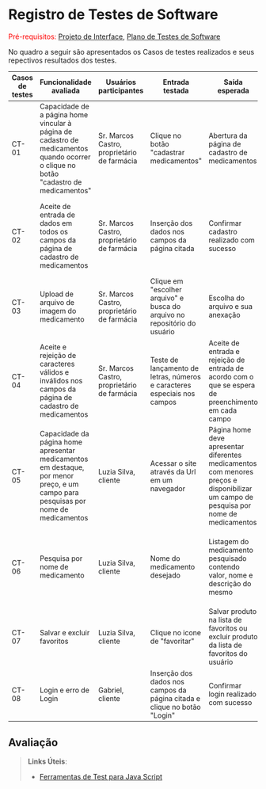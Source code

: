 # Registro de Testes de Software

<span style="color:red">Pré-requisitos: <a href="3-Projeto de Interface.md"> Projeto de Interface</a></span>, <a href="8-Plano de Testes de Software.md"> Plano de Testes de Software</a>

<!--
Relatório com as evidências dos testes de software realizados no sistema pela equipe, baseado em um plano de testes pré-definido.
.-->

No quadro a seguir são apresentados os Casos de testes realizados e seus repectivos resultados dos testes.

| Casos de testes | Funcionalidade avaliada                                                                                                               | Usuários participantes                      | Entrada testada                                                           | Saída esperada                                                                                                                          | Saída real do sistema                                                                                                 | Registro de execução                                                                          |                                                                        
|-----------------|---------------------------------------------------------------------------------------------------------------------------------------|---------------------------------------------|---------------------------------------------------------------------------|-----------------------------------------------------------------------------------------------------------------------------------------|-----------------------------------------------------------------------------------------------------------------------|-----------------------------------------------------------------------------------------------|
| CT-01           | Capacidade de a página home vincular à página de cadastro de medicamentos quando ocorrer o clique no botão "cadastro de medicamentos" | Sr. Marcos Castro, proprietário de farmácia | Clique no botão "cadastrar medicamentos"                                  | Abertura da página de cadastro de medicamentos                                                                                          | A página de cadastro de medicamentos foi aberta corretamente                                                          | ![Abrir cadastro](img/abrirCadastroMed.PNG)                                                   |
| CT-02           | Aceite de entrada de dados em todos os campos da página de cadastro de medicamentos                                                   | Sr. Marcos Castro, proprietário de farmácia | Inserção dos dados nos campos da página citada                            | Confirmar cadastro realizado com sucesso                                                                                                | Foi possível finalizar o cadastro.                                                                                    | ![Envio cadastro](img/enviandoCadastro.PNG) ![Confirmação Salvamento](img/confirmaSalvar.PNG) |
| CT-03           | Upload de arquivo de imagem do medicamento                                                                                            | Sr. Marcos Castro, proprietário de farmácia | Clique em "escolher arquivo" e busca do arquivo no repositório do usuário | Escolha do arquivo e sua anexação                                                                                                       | Foi possível anexar o arquivo teste.                                                                                  | ![Anexo](img/anexar.PNG)                                                                      |
| CT-04           | Aceite e rejeição de caracteres válidos e inválidos nos campos da página de cadastro de medicamentos                                  | Sr. Marcos Castro, proprietário de farmácia | Teste de lançamento de letras, números e caracteres especiais nos campos  | Aceite de entrada e rejeição de entrada de acordo com o que se espera de preenchimento em cada campo                                    | Os campos para números não aceitam letras. Os campos para letras aceitam números e letras.                            | ![Teste de entrada de letras e números](img/testeLetrasNumeros.PNG)                           |
| CT-05           | Capacidade da página home apresentar medicamentos em destaque, por menor preço, e um campo para pesquisas por nome de medicamentos    | Luzia Silva, cliente                        | Acessar o site através da Url em um navegador                             | Página home deve apresentar diferentes medicamentos com menores preços e disponibilizar um campo de pesquisa por nome de medicamentos   | A pagina home apresentou corretamente medicamentos com menores preços e um campo de pesquisa pelo nome do medicamento | ![Teste da pagina home](img/testeHome.png)                                                    |
| CT-06           | Pesquisa por nome de medicamento                                                                                                      | Luzia Silva, cliente                        | Nome do medicamento desejado                                              | Listagem do medicamento pesquisado contendo valor, nome e descrição do mesmo                                                            | A pesquisa apresentou corretamente uma lista do medicamento pesquisado com as informações esperadas                   | ![Teste de pesquisa por nome de medicamento](img/testePesquisaPorNomeMedicamentos.png)        |
| CT-07           | Salvar e excluir favoritos                                                                                                            | Luzia Silva, cliente  | Clique no icone de  "favoritar"  | Salvar produto na lista de favoritos ou excluir produto da lista de favoritos do usuário |  O produto foi incluído ou excluído dos favoritos ao clicar no ícone  |![Teste de favorito](img/testeFavoritos.png)        |
| CT-08           | Login e erro de Login                                                                                                            | Gabriel, cliente                         | Inserção dos dados nos campos da página citada  e clique no botão "Login" |Confirmar login realizado com sucesso |![Teste de Login](img/loginsucesso.jpg)  |


## Avaliação

<!--
Discorra sobre os resultados do teste. Ressaltando pontos fortes e fracos identificados na solução. Comente como o grupo pretende atacar esses pontos nas próximas iterações. Apresente as falhas detectadas e as melhorias geradas a partir dos resultados obtidos nos testes.
.-->

> **Links Úteis**:
> - [Ferramentas de Test para Java Script](https://geekflare.com/javascript-unit-testing/)
